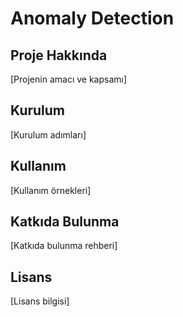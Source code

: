 # Anomaly Detection

## Proje Hakkında
[Projenin amacı ve kapsamı]

## Kurulum
[Kurulum adımları]

## Kullanım
[Kullanım örnekleri]

## Katkıda Bulunma
[Katkıda bulunma rehberi]

## Lisans
[Lisans bilgisi] 